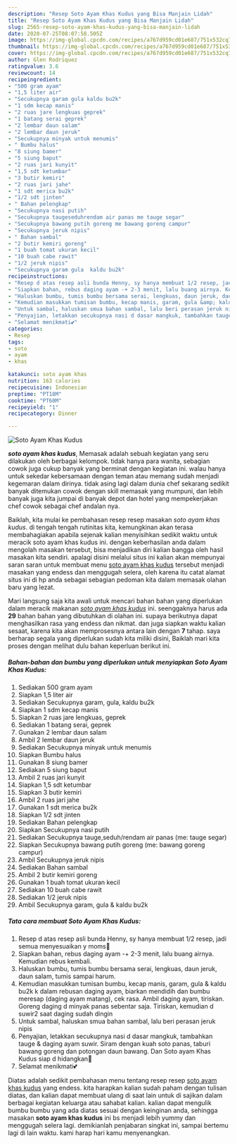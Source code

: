 ```yaml
---
description: "Resep Soto Ayam Khas Kudus yang Bisa Manjain Lidah"
title: "Resep Soto Ayam Khas Kudus yang Bisa Manjain Lidah"
slug: 2565-resep-soto-ayam-khas-kudus-yang-bisa-manjain-lidah
date: 2020-07-25T08:07:58.505Z
image: https://img-global.cpcdn.com/recipes/a767d959cd01e687/751x532cq70/soto-ayam-khas-kudus-foto-resep-utama.jpg
thumbnail: https://img-global.cpcdn.com/recipes/a767d959cd01e687/751x532cq70/soto-ayam-khas-kudus-foto-resep-utama.jpg
cover: https://img-global.cpcdn.com/recipes/a767d959cd01e687/751x532cq70/soto-ayam-khas-kudus-foto-resep-utama.jpg
author: Glen Rodriquez
ratingvalue: 3.6
reviewcount: 14
recipeingredient:
- "500 gram ayam"
- "1,5 liter air"
- "Secukupnya garam gula kaldu bu2k"
- "1 sdm kecap manis"
- "2 ruas jare lengkuas geprek"
- "1 batang serai geprek"
- "2 lembar daun salam"
- "2 lembar daun jeruk"
- "Secukupnya minyak untuk menumis"
- " Bumbu halus"
- "8 siung bamer"
- "5 siung baput"
- "2 ruas jari kunyit"
- "1,5 sdt ketumbar"
- "3 butir kemiri"
- "2 ruas jari jahe"
- "1 sdt merica bu2k"
- "1/2 sdt jinten"
- " Bahan pelengkap"
- "Secukupnya nasi putih"
- "Secukupnya taugeseduhrendam air panas me tauge segar"
- "Secukupnya bawang putih goreng me bawang goreng campur"
- "Secukupnya jeruk nipis"
- " Bahan sambal"
- "2 butir kemiri goreng"
- "1 buah tomat ukuran kecil"
- "10 buah cabe rawit"
- "1/2 jeruk nipis"
- "Secukupnya garam gula  kaldu bu2k"
recipeinstructions:
- "Resep d atas resep asli bunda Henny, sy hanya membuat 1/2 resep, jadi semua menyesuaikan y moms🥰"
- "Siapkan bahan, rebus daging ayam -+ 2-3 menit, lalu buang airnya. Kemudian rebus kembali."
- "Haluskan bumbu, tumis bumbu bersama serai, lengkuas, daun jeruk, daun salam, tumis sampai harum."
- "Kemudian masukkan tumisan bumbu, kecap manis, garam, gula &amp; kaldu bu2k k dalam rebusan daging ayam, biarkan mendidih dan bumbu meresap (daging ayam matang), cek rasa. Ambil daging ayam, tiriskan. Goreng daging d minyak panas sebentar saja. Tiriskan, kemudian d suwir2 saat daging sudah dingin"
- "Untuk sambal, haluskan smua bahan sambal, lalu beri perasan jeruk nipis"
- "Penyajian, letakkan secukupnya nasi d dasar mangkuk, tambahkan tauge &amp; daging ayam suwir. Siram dengan kuah soto panas, taburi bawang goreng dan potongan daun bawang. Dan Soto ayam Khas Kudus siap d hidangkan🤗"
- "Selamat menikmati💕"
categories:
- Resep
tags:
- soto
- ayam
- khas

katakunci: soto ayam khas 
nutrition: 163 calories
recipecuisine: Indonesian
preptime: "PT18M"
cooktime: "PT60M"
recipeyield: "1"
recipecategory: Dinner

---
```



![Soto Ayam Khas Kudus](https://img-global.cpcdn.com/recipes/a767d959cd01e687/751x532cq70/soto-ayam-khas-kudus-foto-resep-utama.jpg)

<b><i>soto ayam khas kudus</i></b>, Memasak adalah sebuah kegiatan yang seru dilakukan oleh berbagai kelompok. tidak hanya para wanita, sebagian cowok juga cukup banyak yang berminat dengan kegiatan ini. walau hanya untuk sekedar kebersamaan dengan teman atau memang sudah menjadi kegemaran dalam dirinya. tidak asing lagi dalam dunia chef sekarang sedikit banyak ditemukan cowok dengan skill memasak yang mumpuni, dan lebih banyak juga kita jumpai di banyak depot dan hotel yang mempekerjakan chef cowok sebagai chef andalan nya.

Baiklah, kita mulai ke pembahasan resep resep masakan <i>soto ayam khas kudus</i>. di tengah tengah rutinitas kita, kemungkinan akan terasa membahagiakan apabila sejenak kalian menyisihkan sedikit waktu untuk meracik soto ayam khas kudus ini. dengan keberhasilan anda dalam mengolah masakan tersebut, bisa menjadikan diri kalian bangga oleh hasil masakan kita sendiri. apalagi disini melalui situs ini kalian akan mempunyai saran saran untuk membuat menu <u>soto ayam khas kudus</u> tersebut menjadi masakan yang endess dan menggugah selera, oleh karena itu catat alamat situs ini di hp anda sebagai sebagian pedoman kita dalam memasak olahan baru yang lezat.




Mari langsung saja kita awali untuk mencari bahan bahan yang diperlukan dalam meracik makanan <u><i>soto ayam khas kudus</i></u> ini. seenggaknya harus ada <b>29</b> bahan bahan yang dibutuhkan di olahan ini. supaya berikutnya dapat menghasilkan rasa yang endess dan nikmat. dan juga siapkan waktu kalian sesaat, karena kita akan memprosesnya antara lain dengan <b>7</b> tahap. saya berharap segala yang diperlukan sudah kita miliki disini, Baiklah mari kita proses dengan melihat dulu bahan keperluan berikut ini.

<!--inarticleads1-->

##### Bahan-bahan dan bumbu yang diperlukan untuk menyiapkan Soto Ayam Khas Kudus:

1. Sediakan 500 gram ayam
1. Siapkan 1,5 liter air
1. Sediakan Secukupnya garam, gula, kaldu bu2k
1. Siapkan 1 sdm kecap manis
1. Siapkan 2 ruas jare lengkuas, geprek
1. Sediakan 1 batang serai, geprek
1. Gunakan 2 lembar daun salam
1. Ambil 2 lembar daun jeruk
1. Sediakan Secukupnya minyak untuk menumis
1. Siapkan  Bumbu halus
1. Gunakan 8 siung bamer
1. Sediakan 5 siung baput
1. Ambil 2 ruas jari kunyit
1. Siapkan 1,5 sdt ketumbar
1. Siapkan 3 butir kemiri
1. Ambil 2 ruas jari jahe
1. Gunakan 1 sdt merica bu2k
1. Siapkan 1/2 sdt jinten
1. Sediakan  Bahan pelengkap
1. Siapkan Secukupnya nasi putih
1. Sediakan Secukupnya tauge,seduh/rendam air panas (me: tauge segar)
1. Siapkan Secukupnya bawang putih goreng (me: bawang goreng campur)
1. Ambil Secukupnya jeruk nipis
1. Sediakan  Bahan sambal
1. Ambil 2 butir kemiri goreng
1. Gunakan 1 buah tomat ukuran kecil
1. Sediakan 10 buah cabe rawit
1. Sediakan 1/2 jeruk nipis
1. Ambil Secukupnya garam, gula &amp; kaldu bu2k




<!--inarticleads2-->

##### Tata cara membuat Soto Ayam Khas Kudus:

1. Resep d atas resep asli bunda Henny, sy hanya membuat 1/2 resep, jadi semua menyesuaikan y moms🥰
1. Siapkan bahan, rebus daging ayam -+ 2-3 menit, lalu buang airnya. Kemudian rebus kembali.
1. Haluskan bumbu, tumis bumbu bersama serai, lengkuas, daun jeruk, daun salam, tumis sampai harum.
1. Kemudian masukkan tumisan bumbu, kecap manis, garam, gula &amp; kaldu bu2k k dalam rebusan daging ayam, biarkan mendidih dan bumbu meresap (daging ayam matang), cek rasa. Ambil daging ayam, tiriskan. Goreng daging d minyak panas sebentar saja. Tiriskan, kemudian d suwir2 saat daging sudah dingin
1. Untuk sambal, haluskan smua bahan sambal, lalu beri perasan jeruk nipis
1. Penyajian, letakkan secukupnya nasi d dasar mangkuk, tambahkan tauge &amp; daging ayam suwir. Siram dengan kuah soto panas, taburi bawang goreng dan potongan daun bawang. Dan Soto ayam Khas Kudus siap d hidangkan🤗
1. Selamat menikmati💕




Diatas adalah sedikit pembahasan menu tentang resep resep <u>soto ayam khas kudus</u> yang endess. kita harapkan kalian sudah paham dengan tulisan diatas, dan kalian dapat membuat ulang di saat lain untuk di sajikan dalam berbagai kegiatan keluarga atau sahabat kalian. kalian dapat mengulik bumbu bumbu yang ada diatas sesuai dengan keinginan anda, sehingga masakan <b>soto ayam khas kudus</b> ini bs menjadi lebih yummy dan menggugah selera lagi. demikianlah penjabaran singkat ini, sampai bertemu lagi di lain waktu. kami harap hari kamu menyenangkan.

